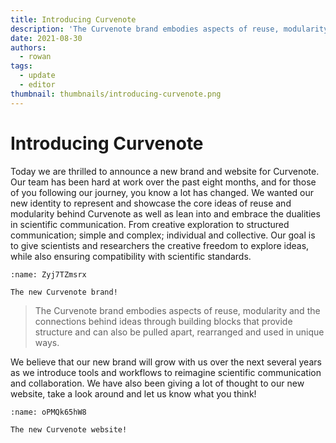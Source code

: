 ```yaml
---
title: Introducing Curvenote
description: 'The Curvenote brand embodies aspects of reuse, modularity and the connections behind ideas through building blocks that provide structure and can also be pulled apart, rearranged and used in unique ways.'
date: 2021-08-30
authors:
  - rowan
tags:
  - update
  - editor
thumbnail: thumbnails/introducing-curvenote.png
---
```


# Introducing Curvenote

Today we are thrilled to announce a new brand and website for Curvenote. Our team has been hard at work over the past eight months, and for those of you following our journey, you know a lot has changed. We wanted our new identity to represent and showcase the core ideas of reuse and modularity behind Curvenote as well as lean into and embrace the dualities in scientific communication. From creative exploration to structured communication; simple and complex; individual and collective. Our goal is to give scientists and researchers the creative freedom to explore ideas, while also ensuring compatibility with scientific standards.

```{figure} images/AVQ2dzLNloEd25Io8NbA-01DL7m3opLI6M2KnxC0T-v1.png
:name: Zyj7TZmsrx

The new Curvenote brand!
```

> The Curvenote brand embodies aspects of reuse, modularity and the connections behind ideas through building blocks that provide structure and can also be pulled apart, rearranged and used in unique ways.

We believe that our new brand will grow with us over the next several years as we introduce tools and workflows to reimagine scientific communication and collaboration. We have also been giving a lot of thought to our new website, take a look around and let us know what you think!

```{figure} images/AVQ2dzLNloEd25Io8NbA-YjyDLusgjH7jl7wOd5s3-v1.mp4
:name: oPMQk65hW8

The new Curvenote website!
```
